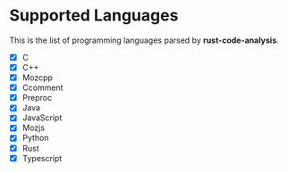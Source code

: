 # Supported Languages

This is the list of programming languages parsed by
**rust-code-analysis**.

- [x] C
- [x] C++
- [x] Mozcpp
- [x] Ccomment
- [x] Preproc
- [x] Java
- [x] JavaScript
- [x] Mozjs
- [x] Python
- [x] Rust
- [x] Typescript
